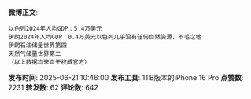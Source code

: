 **微博正文**: 
```
以色列2024年人均GDP：5.4万美元
伊朗2024年人均GDP：0.4万美元以色列几乎没有任何自然资源，不毛之地
伊朗石油储量世界第四
天然气储量世界第二
（以上数据均来自于权威官方）
```
**发布时间**: 2025-06-21 10:46:00
**发布工具**: 1TB版本的iPhone 16 Pro
**点赞数**: 2231
**转发数**: 62
**评论数**: 642
